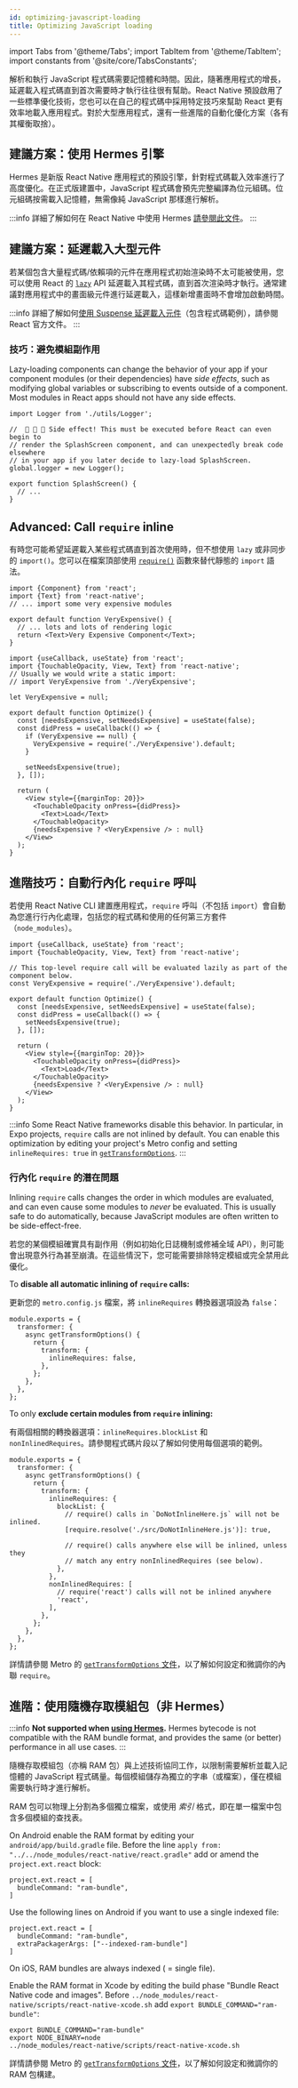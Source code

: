 ```yaml
---
id: optimizing-javascript-loading
title: Optimizing JavaScript loading
---
```


import Tabs from '@theme/Tabs'; import TabItem from '@theme/TabItem'; import constants from '@site/core/TabsConstants';

解析和執行 JavaScript 程式碼需要記憶體和時間。因此，隨著應用程式的增長，延遲載入程式碼直到首次需要時才執行往往很有幫助。React Native 預設啟用了一些標準優化技術，您也可以在自己的程式碼中採用特定技巧來幫助 React 更有效率地載入應用程式。對於大型應用程式，還有一些進階的自動化優化方案（各有其權衡取捨）。

## 建議方案：使用 Hermes 引擎

Hermes 是新版 React Native 應用程式的預設引擎，針對程式碼載入效率進行了高度優化。在正式版建置中，JavaScript 程式碼會預先完整編譯為位元組碼。位元組碼按需載入記憶體，無需像純 JavaScript 那樣進行解析。

:::info
詳細了解如何在 React Native 中使用 Hermes [請參閱此文件](./hermes)。
:::

## 建議方案：延遲載入大型元件

若某個包含大量程式碼/依賴項的元件在應用程式初始渲染時不太可能被使用，您可以使用 React 的 [`lazy`](https://react.dev/reference/react/lazy) API 延遲載入其程式碼，直到首次渲染時才執行。通常建議對應用程式中的畫面級元件進行延遲載入，這樣新增畫面時不會增加啟動時間。

:::info
詳細了解如何[使用 Suspense 延遲載入元件](https://react.dev/reference/react/lazy#suspense-for-code-splitting)（包含程式碼範例），請參閱 React 官方文件。
:::

### 技巧：避免模組副作用

Lazy-loading components can change the behavior of your app if your component modules (or their dependencies) have _side effects_, such as modifying global variables or subscribing to events outside of a component. Most modules in React apps should not have any side effects.

```tsx title="SideEffects.tsx"
import Logger from './utils/Logger';

//  🚩 🚩 🚩 Side effect! This must be executed before React can even begin to
// render the SplashScreen component, and can unexpectedly break code elsewhere
// in your app if you later decide to lazy-load SplashScreen.
global.logger = new Logger();

export function SplashScreen() {
  // ...
}
```

## Advanced: Call `require` inline

有時您可能希望延遲載入某些程式碼直到首次使用時，但不想使用 `lazy` 或非同步的 `import()`。您可以在檔案頂部使用 [`require()`](https://metrobundler.dev/docs/module-api/#require) 函數來替代靜態的 `import` 語法。

```tsx title="VeryExpensive.tsx"
import {Component} from 'react';
import {Text} from 'react-native';
// ... import some very expensive modules

export default function VeryExpensive() {
  // ... lots and lots of rendering logic
  return <Text>Very Expensive Component</Text>;
}
```

```tsx title="Optimized.tsx"
import {useCallback, useState} from 'react';
import {TouchableOpacity, View, Text} from 'react-native';
// Usually we would write a static import:
// import VeryExpensive from './VeryExpensive';

let VeryExpensive = null;

export default function Optimize() {
  const [needsExpensive, setNeedsExpensive] = useState(false);
  const didPress = useCallback(() => {
    if (VeryExpensive == null) {
      VeryExpensive = require('./VeryExpensive').default;
    }

    setNeedsExpensive(true);
  }, []);

  return (
    <View style={{marginTop: 20}}>
      <TouchableOpacity onPress={didPress}>
        <Text>Load</Text>
      </TouchableOpacity>
      {needsExpensive ? <VeryExpensive /> : null}
    </View>
  );
}
```

## 進階技巧：自動行內化 `require` 呼叫

若使用 React Native CLI 建置應用程式，`require` 呼叫（不包括 `import`）會自動為您進行行內化處理，包括您的程式碼和使用的任何第三方套件（`node_modules`）。

```tsx
import {useCallback, useState} from 'react';
import {TouchableOpacity, View, Text} from 'react-native';

// This top-level require call will be evaluated lazily as part of the component below.
const VeryExpensive = require('./VeryExpensive').default;

export default function Optimize() {
  const [needsExpensive, setNeedsExpensive] = useState(false);
  const didPress = useCallback(() => {
    setNeedsExpensive(true);
  }, []);

  return (
    <View style={{marginTop: 20}}>
      <TouchableOpacity onPress={didPress}>
        <Text>Load</Text>
      </TouchableOpacity>
      {needsExpensive ? <VeryExpensive /> : null}
    </View>
  );
}
```

:::info
Some React Native frameworks disable this behavior. In particular, in Expo projects, `require` calls are not inlined by default. You can enable this optimization by editing your project's Metro config and setting `inlineRequires: true` in [`getTransformOptions`](https://metrobundler.dev/docs/configuration#gettransformoptions).
:::

### 行內化 `require` 的潛在問題

Inlining `require` calls changes the order in which modules are evaluated, and can even cause some modules to _never_ be evaluated. This is usually safe to do automatically, because JavaScript modules are often written to be side-effect-free.

若您的某個模組確實具有副作用（例如初始化日誌機制或修補全域 API），則可能會出現意外行為甚至崩潰。在這些情況下，您可能需要排除特定模組或完全禁用此優化。

To **disable all automatic inlining of `require` calls:**

更新您的 `metro.config.js` 檔案，將 `inlineRequires` 轉換器選項設為 `false`：

```tsx title="metro.config.js"
module.exports = {
  transformer: {
    async getTransformOptions() {
      return {
        transform: {
          inlineRequires: false,
        },
      };
    },
  },
};
```

To only **exclude certain modules from `require` inlining:**

有兩個相關的轉換器選項：`inlineRequires.blockList` 和 `nonInlinedRequires`。請參閱程式碼片段以了解如何使用每個選項的範例。

```tsx title="metro.config.js"
module.exports = {
  transformer: {
    async getTransformOptions() {
      return {
        transform: {
          inlineRequires: {
            blockList: {
              // require() calls in `DoNotInlineHere.js` will not be inlined.
              [require.resolve('./src/DoNotInlineHere.js')]: true,

              // require() calls anywhere else will be inlined, unless they
              // match any entry nonInlinedRequires (see below).
            },
          },
          nonInlinedRequires: [
            // require('react') calls will not be inlined anywhere
            'react',
          ],
        },
      };
    },
  },
};
```

詳情請參閱 Metro 的 [`getTransformOptions` 文件](https://metrobundler.dev/docs/configuration#gettransformoptions)，以了解如何設定和微調你的內聯 `require`。

## 進階：使用隨機存取模組包（非 Hermes）

:::info
**Not supported when [using Hermes](#use-hermes).** Hermes bytecode is not compatible with the RAM bundle format, and provides the same (or better) performance in all use cases.
:::

隨機存取模組包（亦稱 RAM 包）與上述技術協同工作，以限制需要解析並載入記憶體的 JavaScript 程式碼量。每個模組儲存為獨立的字串（或檔案），僅在模組需要執行時才進行解析。

RAM 包可以物理上分割為多個獨立檔案，或使用 _索引_ 格式，即在單一檔案中包含多個模組的查找表。

<Tabs groupId="platform" queryString defaultValue={constants.defaultPlatform} values={constants.platforms}>
<TabItem value="android">

On Android enable the RAM format by editing your `android/app/build.gradle` file. Before the line `apply from: "../../node_modules/react-native/react.gradle"` add or amend the `project.ext.react` block:

```
project.ext.react = [
  bundleCommand: "ram-bundle",
]
```

Use the following lines on Android if you want to use a single indexed file:

```
project.ext.react = [
  bundleCommand: "ram-bundle",
  extraPackagerArgs: ["--indexed-ram-bundle"]
]
```

</TabItem>
<TabItem value="ios">

On iOS, RAM bundles are always indexed ( = single file).

Enable the RAM format in Xcode by editing the build phase "Bundle React Native code and images". Before `../node_modules/react-native/scripts/react-native-xcode.sh` add `export BUNDLE_COMMAND="ram-bundle"`:

```
export BUNDLE_COMMAND="ram-bundle"
export NODE_BINARY=node
../node_modules/react-native/scripts/react-native-xcode.sh
```

</TabItem>
</Tabs>

詳情請參閱 Metro 的 [`getTransformOptions` 文件](https://metrobundler.dev/docs/configuration#gettransformoptions)，以了解如何設定和微調你的 RAM 包構建。